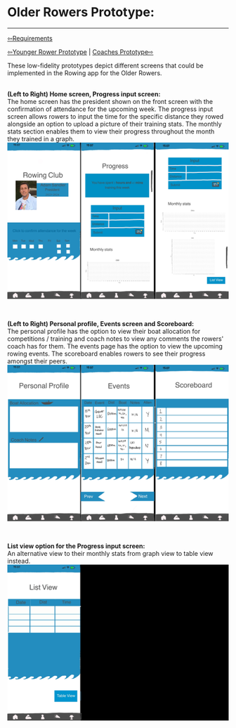 # Older Rowers Prototype:

----------------------------------
[⇦Requirements](requirementgathering.md)

[⇦Younger Rower Prototype](youngerrowers.md) | [Coaches Prototype⇨](coaches.md)

These low-fidelity prototypes depict different screens that could be implemented in the Rowing app for the Older Rowers.<br><br>

**(Left to Right) Home screen, Progress input screen:**<br>
The home screen has the president shown on the front screen with the confirmation of attendance for the upcoming week. The progress input screen allows rowers to input the time for the specific distance they rowed alongside an option to upload a picture of their training stats. The monthly stats section enables them to view their progress throughout the month they trained in a graph. <Br>
<img src="../imgs/Prototypes/Older_Rower-Prototype1.jpg">

<br>

**(Left to Right) Personal profile, Events screen and Scoreboard:**<br>
The personal profile has the option to view their boat allocation for competitions / training and coach notes to view any comments the rowers' coach has for them. The events page has the option to view the upcoming rowing events. The scoreboard enables rowers to see their progress amongst their peers.<br>
<img src="../imgs/Prototypes/Older_Rower_Prototype2.jpg">

<br>

**List view option for the Progress input screen:**<br>
An alternative view to their monthly stats from graph view to table view instead.<Br>
<img src="../imgs/Prototypes/Older_Rower_Prototype3.jpg">